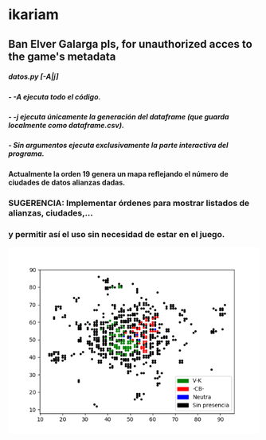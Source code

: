 # ikariam

## Ban Elver Galarga pls, for unauthorized acces to the game's metadata

##### datos.py [-A|j]
  ##### - -A ejecuta todo el código.
  ##### - -j ejecuta únicamente la generación del dataframe (que guarda localmente como dataframe.csv).
  ##### - Sin argumentos ejecuta exclusivamente la parte interactiva del programa.


#### Actualmente la orden 19 genera un mapa reflejando el número de ciudades de datos alianzas dadas.

### **SUGERENCIA**: Implementar órdenes para mostrar listados de alianzas, ciudades,...
###         y permitir así el uso sin necesidad de estar en el juego.

![alt text](map.png "Map")
